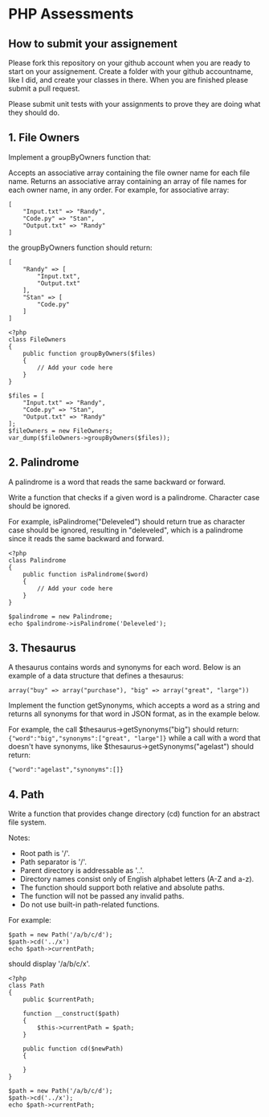 
# PHP Assessments

## How to submit your assignement
Please fork this repository on your github account when you are ready to start on your assignement. Create a folder with your github accountname, like I did, and create your classes in there. When you are finished please submit a pull request.

Please submit unit tests with your assignments to prove they are doing what they should do.

## 1. File Owners
Implement a groupByOwners function that:

Accepts an associative array containing the file owner name for each file name.
Returns an associative array containing an array of file names for each owner name, in any order.
For example, for associative array:
``` 
[
    "Input.txt" => "Randy", 
    "Code.py" => "Stan", 
    "Output.txt" => "Randy"
]
``` 
the groupByOwners function should return: 

```
[
    "Randy" => [
        "Input.txt", 
        "Output.txt"
    ], 
    "Stan" => [
        "Code.py"
    ]
]
```


```
<?php
class FileOwners
{
    public function groupByOwners($files)
    {
        // Add your code here
    }
}

$files = [
    "Input.txt" => "Randy",
    "Code.py" => "Stan",
    "Output.txt" => "Randy"
];
$fileOwners = new FileOwners;
var_dump($fileOwners->groupByOwners($files));
```


## 2. Palindrome
A palindrome is a word that reads the same backward or forward.

Write a function that checks if a given word is a palindrome. Character case should be ignored.

For example, isPalindrome("Deleveled") should return true as character case should be ignored, resulting in "deleveled", which is a palindrome since it reads the same backward and forward.

```
<?php
class Palindrome
{
    public function isPalindrome($word)
    {
        // Add your code here
    }
}

$palindrome = new Palindrome;
echo $palindrome->isPalindrome('Deleveled');
```

## 3. Thesaurus

A thesaurus contains words and synonyms for each word. Below is an example of a data structure that defines a thesaurus:

`array("buy" => array("purchase"), "big" => array("great", "large"))`

Implement the function getSynonyms, which accepts a word as a string and returns all synonyms for that word in JSON format, as in the example below.

For example, the call $thesaurus->getSynonyms("big") should return:
`{"word":"big","synonyms":["great", "large"]}`
while a call with a word that doesn't have synonyms, like $thesaurus->getSynonyms("agelast") should return:

`{"word":"agelast","synonyms":[]}`

## 4. Path

Write a function that provides change directory (cd) function for an abstract file system.

Notes:
* Root path is '/'.
* Path separator is '/'.
* Parent directory is addressable as '..'.
* Directory names consist only of English alphabet letters (A-Z and a-z).
* The function should support both relative and absolute paths.
* The function will not be passed any invalid paths.
* Do not use built-in path-related functions.

For example:
```
$path = new Path('/a/b/c/d');
$path->cd('../x')
echo $path->currentPath;
```
should display '/a/b/c/x'.

```
<?php
class Path
{
    public $currentPath;

    function __construct($path)
    {
        $this->currentPath = $path;
    }

    public function cd($newPath)
    {

    }
}

$path = new Path('/a/b/c/d');
$path->cd('../x');
echo $path->currentPath;
```
